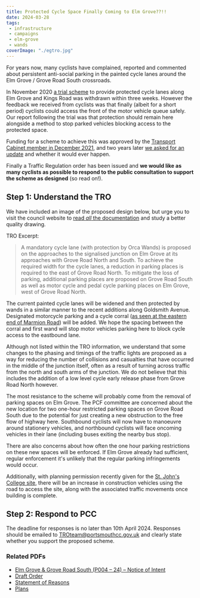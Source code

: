 ```yaml
---
title: Protected Cycle Space Finally Coming to Elm Grove??!!
date: 2024-03-28
tags:
 - infrastructure
 - campaigns
 - elm-grove
 - wands
coverImage: "./egtro.jpg"
---
```


For years now, many cyclists have complained, reported and
commented about persistent anti-social parking in the painted
cycle lanes around the Elm Grove / Grove Road South crossroads.

In November 2020 [a trial scheme](https://pompeybug.co.uk/statement-on-elm-grove-cycle-lane-trial)
to provide protected cycle lanes along Elm Grove and Kings Road
was withdrawn within three weeks. However the feedback we received from 
cyclists was that finally (albeit for a short period) cyclists could
access the front of the motor vehicle queue safely. Our report
following the trial was that protection should remain here alongside
a method to stop parked vehicles blocking access to the protected space.

Funding for a scheme to achieve this was approved by the [Transport
Cabinet member in December 2021](https://pompeybug.co.uk/2021-12-02-deputation),
and two years later [we asked for an update](https://pompeybug.co.uk/2023-12-30-elm-grove/)
and whether it would ever happen.

Finally a Traffic Regulation order has been issued and **we would like as
many cyclists as possible to respond to the public consultation to
support the scheme as designed** (so read on!).

## Step 1: Understand the TRO

We have included an image of the
proposed design below, but urge you to visit the council website to
[read _all_ the documentation](https://www.portsmouth.gov.uk/services/parking-roads-and-travel/roads/traffic-regulation-orders-2024/#southsea%3C/a:~:text=Elm%20Grove%20%26%20Grove%20Road%20South%20(P004%20%E2%80%93%2024)%20%E2%80%93%20Notice%20of%20Intent%20%E2%80%93%20Draft%20Order%C2%A0%E2%80%93%20Statement%20of%20Reasons%20%E2%80%93%20Plans)
and study a better quality drawing.

TRO Excerpt:
> A mandatory cycle lane (with protection by Orca Wands) is proposed
> on the approaches to the signalised junction on Elm Grove at its
> approaches with Grove Road North and South. To achieve the required
> width for the cycle lanes, a reduction in parking places is required
> to the east of Grove Road North. To mitigate the loss of parking,
> additional parking places are proposed on Grove Road South as well
> as motor cycle and pedal cycle parking places on Elm Grove, west
> of Grove Road North.

The current painted cycle lanes will be widened and then protected
by wands in a similar manner to the recent additions along Goldsmith
Avenue. Designated motorcycle parking and a cycle corral ([as seen at
the eastern end of Marmion Road](https://www.google.com/maps/@50.7852488,-1.0837611,3a,27.3y,84.62h,82t/data=!3m6!1e1!3m4!1swygQfxDRyockQ14sliwl8A!2e0!7i16384!8i8192?entry=ttu)) will be added. We hope the spacing
between the corral and first wand will stop motor vehicles parking
here to block cycle access to the eastbound lane.

Although not listed within the TRO information, we understand that
some changes to the phasing and timings of the traffic lights are
proposed as a way for reducing the number of collisions and casualties
that have occurred in the middle of the junction itself, often as a
result of turning across traffic from the north and south arms of
the junction. We do not believe that this includes the addition of
a low level cycle early release phase from Grove Road North however.

The most resistance to the scheme will probably come from the removal
of parking spaces on Elm Grove.  The PCF committee are concerned
about the new location for two one-hour restricted parking spaces
on Grove Road South due to the potential for just creating a new
obstruction to the free flow of highway here. Southbound cyclists will
now have to manoeuvre around stationery vehicles, and northbound
cyclists will face oncoming vehicles in their lane (including buses
exiting the nearby bus stop).

There are also concerns about how often the one hour parking restrictions
on these new spaces will be enforced. If Elm Grove already had sufficient,
regular enforcement it's unlikely that the regular parking infringements
would occur.

Additionally, with planning permission recently given for the
[St. John's College site](https://publicaccess.portsmouth.gov.uk/online-applications/applicationDetails.do?keyVal=RZU6BKMO0JP00&activeTab=summary),
there will be an increase in construction vehicles using the road to
access the site, along with the associated traffic movements once
building is complete.

## Step 2: Respond to PCC
The deadline for responses is no later than 10th April 2024. Responses
should be emailed to [TROteam@portsmouthcc.gov.uk](mailto:TROteam@portsmouthcc.gov.uk?subject=Elm%20Grove%20TRO&cc=info@pompeybug.org.uk)
and clearly state whether you support the proposed scheme.

### Related PDFs
* [Elm Grove & Grove Road South (P004 – 24) – Notice of Intent](https://www.portsmouth.gov.uk/wp-content/uploads/2024/03/P004-24-Elm-Grove-NOI-1.pdf)
* [Draft Order](https://www.portsmouth.gov.uk/wp-content/uploads/2024/03/P004-2024-draft-TRO-1.pdf)
* [Statement of Reasons](https://www.portsmouth.gov.uk/wp-content/uploads/2024/03/SOR-Elm-Grove.pdf)
* [Plans](https://www.portsmouth.gov.uk/wp-content/uploads/2024/03/HWI1272-GA-02-Consultation-Layout.pdf)
